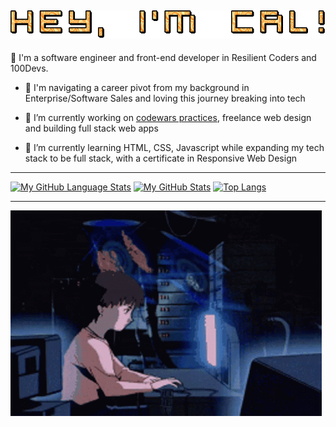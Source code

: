 ## ![](https://github.com/CodingWCal/codingwcal/blob/main/text%20(2).gif) 

👋 I'm a software engineer and front-end developer in Resilient Coders and 100Devs. 

- 💬 I'm navigating a career pivot from my background in Enterprise/Software Sales and loving this journey breaking into tech
  
- 🔭 I’m currently working on [codewars practices](https://github.com/CodingWCal/codewars-practices), freelance web design and building full stack web apps
  
- 🌱 I’m currently learning HTML, CSS, Javascript while expanding my tech stack to be full stack, with a certificate in Responsive Web Design
---

[![My GitHub Language Stats](https://github-readme-stats.vercel.app/api/top-langs/?username=codingwcal&langs_count=5&theme=tokyonight)]()
[![My GitHub Stats](https://github-readme-stats.vercel.app/api/?username=codingwcal&count_private=true&theme=tokyonight&showicons=true)]()
[![Top Langs](https://github-readme-stats-git-masterrstaa-rickstaa.vercel.app/api/top-langs/?username=codingwcal)](https://github.com/codingwcal/github-readme-stats)


---

![](https://github.com/CodingWCal/codingwcal/blob/main/coding-gif-github.gif)

<!--
**CodingWCal/codingwcal** is a ✨ _special_ ✨ repository because its `README.md` (this file) appears on your GitHub profile.

Here are some ideas to get you started:

- 🔭 I’m currently working on ...
- 🌱 I’m currently learning ...
- 👯 I’m looking to collaborate on ...
- 🤔 I’m looking for help with ...
- 💬 Ask me about ...
- 📫 How to reach me: ...
- 😄 Pronouns: ...
- ⚡ Fun fact: ...
-->
